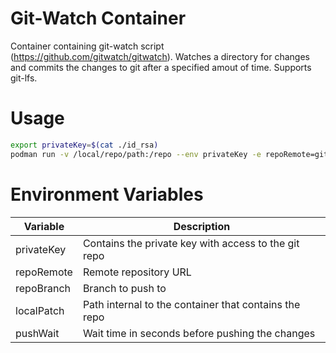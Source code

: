 # Git-Watch Container
Container containing git-watch script (https://github.com/gitwatch/gitwatch). Watches a directory for changes and commits the changes to git after a specified amout of time. Supports git-lfs.

# Usage
```sh
export privateKey=$(cat ./id_rsa)
podman run -v /local/repo/path:/repo --env privateKey -e repoRemote=git@gitlab.com:user/repo.git -e repoBranch=branch -e localPath=/repo cptpessimist/git-watch:latest
```

# Environment Variables
| Variable | Description |
|----------|-------------|
| privateKey |  Contains the private key with access to the git repo |
| repoRemote | Remote repository URL | 
| repoBranch | Branch to push to |
| localPatch | Path internal to the container that contains the repo |
| pushWait | Wait time in seconds before pushing the changes |
